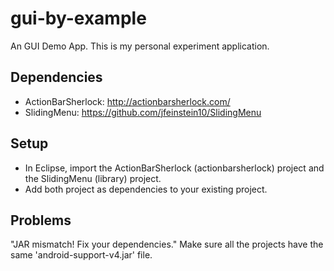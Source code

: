gui-by-example
==============

An GUI Demo App. This is my personal experiment application.

Dependencies
------------
* ActionBarSherlock: http://actionbarsherlock.com/
* SlidingMenu: https://github.com/jfeinstein10/SlidingMenu

Setup
-----
* In Eclipse, import the ActionBarSherlock (actionbarsherlock) project and the SlidingMenu (library) project.
* Add both project as dependencies to your existing project.

Problems
--------
"JAR mismatch! Fix your dependencies." Make sure all the projects have the same 'android-support-v4.jar' file.
